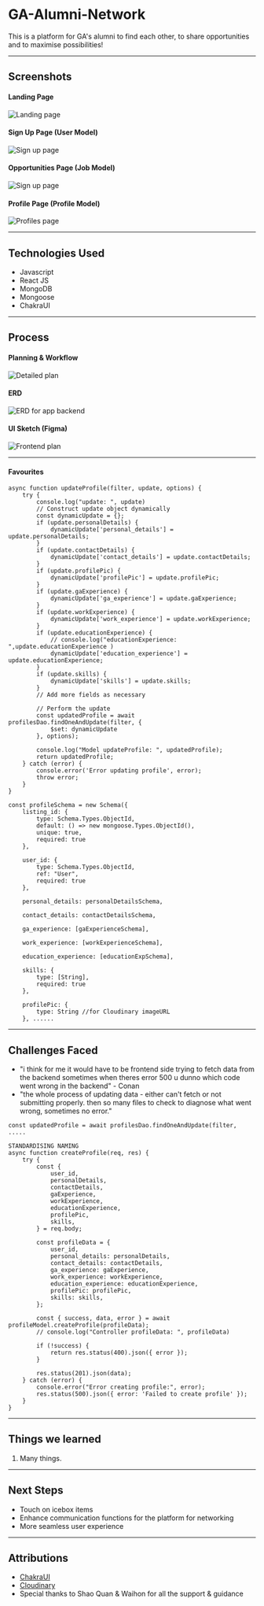 # GA-Alumni-Network

This is a platform for GA's alumni to find each other, to share opportunities and to maximise possibilities! 

***

## Screenshots
#### Landing Page
![Landing page](src/assets/Screenshot%202024-07-20%20001714.png)

#### Sign Up Page (User Model)
![Sign up page](src/assets/signup_pg.png)

#### Opportunities Page (Job Model)
![Sign up page](src/assets/jobs_pg.png)

#### Profile Page (Profile Model)
![Profiles page](src/assets/profile.png)

***
## Technologies Used
* Javascript
* React JS 
* MongoDB
* Mongoose
* ChakraUI 

***
## Process
#### Planning & Workflow
![Detailed plan](src/assets/Screenshot%202024-07-20%20003536.png)

#### ERD
![ERD for app backend](src/assets/ERD.png)

#### UI Sketch (Figma)
![Frontend plan](src/assets/Screenshot%202024-07-20%20003850.png)

***
#### Favourites

```
async function updateProfile(filter, update, options) {
    try {
        console.log("update: ", update)
        // Construct update object dynamically
        const dynamicUpdate = {};
        if (update.personalDetails) {
            dynamicUpdate['personal_details'] = update.personalDetails;
        }
        if (update.contactDetails) {
            dynamicUpdate['contact_details'] = update.contactDetails;
        }
        if (update.profilePic) {
            dynamicUpdate['profilePic'] = update.profilePic;
        }
        if (update.gaExperience) {
            dynamicUpdate['ga_experience'] = update.gaExperience;
        }
        if (update.workExperience) {
            dynamicUpdate['work_experience'] = update.workExperience;
        }
        if (update.educationExperience) {
            // console.log("educationExperience: ",update.educationExperience )
            dynamicUpdate['education_experience'] = update.educationExperience;
        }
        if (update.skills) {
            dynamicUpdate['skills'] = update.skills;
        }
        // Add more fields as necessary

        // Perform the update
        const updatedProfile = await profilesDao.findOneAndUpdate(filter, {
            $set: dynamicUpdate
        }, options);

        console.log("Model updateProfile: ", updatedProfile);
        return updatedProfile;
    } catch (error) {
        console.error('Error updating profile', error);
        throw error;
    }
}

```

```
const profileSchema = new Schema({
    listing_id: {
        type: Schema.Types.ObjectId,
        default: () => new mongoose.Types.ObjectId(),
        unique: true, 
        required: true
    },

    user_id: {
        type: Schema.Types.ObjectId,
        ref: "User",
        required: true
    }, 

    personal_details: personalDetailsSchema,

    contact_details: contactDetailsSchema,

    ga_experience: [gaExperienceSchema],

    work_experience: [workExperienceSchema], 

    education_experience: [educationExpSchema],

    skills: {
        type: [String],
        required: true
    }, 

    profilePic: {
        type: String //for Cloudinary imageURL
    }, ......

```

***

## Challenges Faced 

* "i think for me it would have to be frontend side trying to fetch data from the backend
sometimes when theres error 500 u dunno which code went wrong in the backend" - Conan
* "the whole process of updating data - either can't fetch or not submitting properly.
then so many files to check to diagnose what went wrong, sometimes no error." 

```
const updatedProfile = await profilesDao.findOneAndUpdate(filter, .....
```

```
STANDARDISING NAMING 
async function createProfile(req, res) {
    try {
        const {
            user_id,
            personalDetails,
            contactDetails,
            gaExperience,
            workExperience,
            educationExperience,
            profilePic,
            skills,
        } = req.body;

        const profileData = {
            user_id,
            personal_details: personalDetails,
            contact_details: contactDetails,
            ga_experience: gaExperience,
            work_experience: workExperience,
            education_experience: educationExperience,
            profilePic: profilePic,
            skills: skills,
        };

        const { success, data, error } = await profileModel.createProfile(profileData);
        // console.log("Controller profileData: ", profileData)

        if (!success) {
            return res.status(400).json({ error });
        }

        res.status(201).json(data);
    } catch (error) {
        console.error("Error creating profile:", error);
        res.status(500).json({ error: 'Failed to create profile' });
    }
}

```

***

## Things we learned

1. Many things. 

***

## Next Steps

* Touch on icebox items
* Enhance communication functions for the platform for networking 
* More seamless user experience

***
## Attributions
* [ChakraUI](https://v2.chakra-ui.com/getting-started) 
* [Cloudinary](https://cloudinary.com/)
* Special thanks to Shao Quan & Waihon for all the support & guidance 
